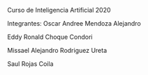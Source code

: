 Curso de Inteligencia Artificial 2020

Integrantes:
Oscar Andree Mendoza Alejandro

Eddy Ronald Choque Condori

Missael Alejandro Rodriguez Ureta

Saul Rojas Coila
